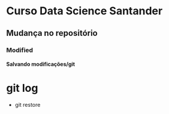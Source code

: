 # Curso Data Science Santander

## Mudança no repositório

### Modified

#### Salvando modificações/git

# git log

- git restore
